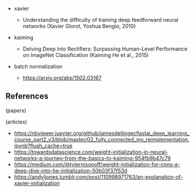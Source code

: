 - xavier
  - Understanding the difficulty of training deep feedforward neural networks (Xavier Glorot, Yoshua Bengio, 2010)
- kaiming
  - Delving Deep into Rectifiers: Surpassing Human-Level Performance on ImageNet Classification (Kaiming He et al., 2015)

- batch normalization
  - https://arxiv.org/abs/1502.03167

## References

(papers)

(articles)
- https://nbviewer.jupyter.org/github/jamesdellinger/fastai_deep_learning_course_part2_v3/blob/master/02_fully_connected_my_reimplementation.ipynb?flush_cache=true
- https://towardsdatascience.com/weight-initialization-in-neural-networks-a-journey-from-the-basics-to-kaiming-954fb9b47c79
- https://medium.com/@tylernisonoff/weight-initialization-for-cnns-a-deep-dive-into-he-initialization-50b03f37f53d
- https://andyljones.tumblr.com/post/110998971763/an-explanation-of-xavier-initialization
